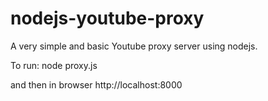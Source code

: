 nodejs-youtube-proxy
====================

A very simple and basic Youtube proxy server using nodejs.

To run: 
node proxy.js


and then in browser http://localhost:8000
